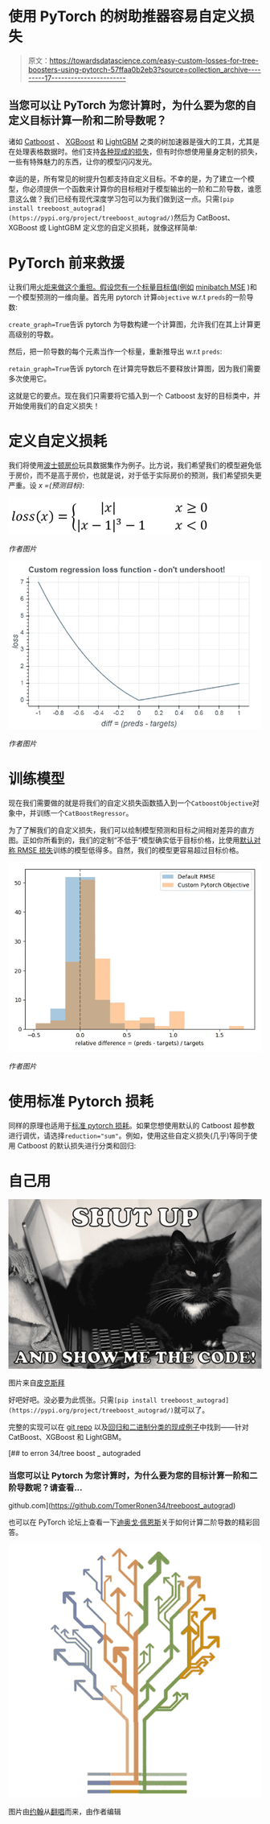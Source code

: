 # 使用 PyTorch 的树助推器容易自定义损失

> 原文：<https://towardsdatascience.com/easy-custom-losses-for-tree-boosters-using-pytorch-57ffaa0b2eb3?source=collection_archive---------17----------------------->

## 当您可以让 PyTorch 为您计算时，为什么要为您的自定义目标计算一阶和二阶导数呢？

诸如 [Catboost](https://catboost.ai/) 、 [XGBoost](https://xgboost.readthedocs.io/en/latest/) 和 [LightGBM](https://lightgbm.readthedocs.io/en/latest/) 之类的树加速器是强大的工具，尤其是在处理表格数据时。他们支持[各种现成的损失](https://catboost.ai/docs/concepts/loss-functions.html)，但有时你想使用量身定制的损失，一些有特殊魅力的东西，让你的模型闪闪发光。

幸运的是，所有常见的树提升包都支持自定义目标。不幸的是，为了建立一个模型，你必须提供一个函数来计算你的目标相对于模型输出的一阶和二阶导数，谁愿意这么做？我们已经有现代深度学习包可以为我们做到这一点。只需`[pip install treeboost_autograd](https://pypi.org/project/treeboost_autograd/)`然后为 CatBoost、XGBoost 或 LightGBM 定义您的自定义损耗，就像这样简单:

# PyTorch 前来救援

让我们用[火炬来做这个重担。假设您有一个标量目标值(例如](https://pytorch.org/docs/stable/autograd.html) [minibatch MSE](https://pytorch.org/docs/stable/generated/torch.nn.MSELoss.html) )和一个模型预测的一维向量。首先用 pytorch 计算`objective` w.r.t `preds`的一阶导数:

`create_graph=True`告诉 pytorch 为导数构建一个计算图，允许我们在其上计算更高级别的导数。

然后，把一阶导数的每个元素当作一个标量，重新推导出 w.r.t `preds`:

`retain_graph=True`告诉 pytorch 在计算完导数后不要释放计算图，因为我们需要多次使用它。

这就是它的要点。现在我们只需要将它插入到一个 Catboost 友好的目标类中，并开始使用我们的自定义损失！

# 定义自定义损耗

我们将使用[波士顿房价](https://www.cs.toronto.edu/~delve/data/boston/bostonDetail.html)玩具数据集作为例子。比方说，我们希望我们的模型避免低于房价，而不是高于房价，也就是说，对于低于实际房价的预测，我们希望损失更严重。设 *x =(预测目标)*:

![](img/5b5feda52a04c145b9e3b5eb5502c66b.png)

*作者图片*

![](img/fe13221c176c4884a4f9d727b4ff4a07.png)

*作者图片*

# 训练模型

现在我们需要做的就是将我们的自定义损失函数插入到一个`CatboostObjective`对象中，并训练一个`CatBoostRegressor`。

为了了解我们的自定义损失，我们可以绘制模型预测和目标之间相对差异的直方图。正如你所看到的，我们的定制“不低于”模型确实低于目标价格，比使用[默认对称 RMSE 损失](https://catboost.ai/docs/concepts/loss-functions-regression.html)训练的模型低得多。自然，我们的模型更容易超过目标价格。

![](img/9d403a7ce98da7312a55f80b9705649b.png)

*作者图片*

# 使用标准 Pytorch 损耗

同样的原理也适用于[标准 pytorch 损耗](https://pytorch.org/docs/stable/nn.html#loss-functions)。如果您想使用默认的 Catboost 超参数进行调优，请选择`reduction="sum"`。例如，使用这些自定义损失(几乎)等同于使用 Catboost 的默认损失进行分类和回归:

# 自己用

![](img/87cdc7bada3764afbce66643c58daf0d.png)

图片来自[皮克斯拜](https://pixabay.com/photos/cat-black-cat-work-computer-963931/)

好吧好吧。没必要为此慌张。只需`[pip install treeboost_autograd](https://pypi.org/project/treeboost_autograd/)`就可以了。

完整的实现可以在 [git repo](https://github.com/TomerRonen34/treeboost_autograd) 以及[回归和二进制分类的现成例子](https://github.com/TomerRonen34/treeboost_autograd/tree/main/examples)中找到——针对 CatBoost、XGBoost 和 LightGBM。

[](https://github.com/TomerRonen34/treeboost_autograd) [## to erron 34/tree boost _ autograded

### 当您可以让 Pytorch 为您计算时，为什么要为您的目标计算一阶和二阶导数呢？请查看…

github.com](https://github.com/TomerRonen34/treeboost_autograd) 

也可以在 PyTorch 论坛上查看一下[迪奥戈·佩恩斯](https://github.com/dpernes)关于如何计算二阶导数的精彩回答。

![](img/3f13c30a88fa78d4e9a380c81d77a23b.png)

图片由[约翰](https://toppng.com/john3)从[翻唱](https://toppng.com/decision-tree-circuit-board-tree-patter-PNG-free-PNG-Images_250977?search-result=gum-tree)而来，由作者编辑